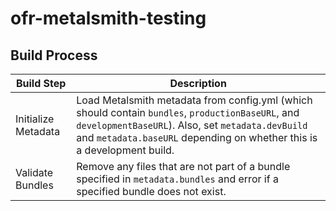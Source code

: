 # ofr-metalsmith-testing

## Build Process

| Build Step | Description |
| --- | --- |
| Initialize Metadata | Load Metalsmith metadata from config.yml (which should contain `bundles`, `productionBaseURL`, and `developmentBaseURL`). Also, set `metadata.devBuild` and `metadata.baseURL` depending on whether this is a development build. |
| Validate Bundles | Remove any files that are not part of a bundle specified in `metadata.bundles` and error if a specified bundle does not exist. |
